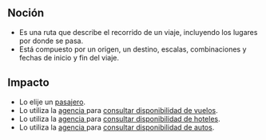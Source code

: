 ## Noción

* Es una ruta que describe el recorrido de un viaje, incluyendo los lugares por donde se pasa.
* Está compuesto por un origen, un destino, escalas, combinaciones y fechas de inicio y fin del viaje.

## Impacto

* Lo elije un [pasajero](https://app.nuclino.com/Curso-LEL/Agencia-de-Viajes/Sujeto-Pasajero-1aca8769-d624-47f7-9373-9682438afab4).
* Lo utiliza la [agencia ](https://app.nuclino.com/Curso-LEL/Agencia-de-Viajes/Sujeto-Agencia-6adc03c5-323c-474f-8d0f-142686ff34ba)para [consultar disponibilidad de vuelos](https://app.nuclino.com/Curso-LEL/Agencia-de-Viajes/Verbo-Buscar-disponibilidad-vuelo-46d6db70-69a1-4df8-9f03-b9c644ae9e61).
* Lo utiliza la [agencia ](https://app.nuclino.com/Curso-LEL/Agencia-de-Viajes/Sujeto-Agencia-6adc03c5-323c-474f-8d0f-142686ff34ba)para [consultar disponibilidad de hoteles](https://app.nuclino.com/Curso-LEL/Agencia-de-Viajes/Verbo-Buscar-disponibilidad-de-hotel-44c4756c-d975-49a9-a8d1-db2af0548536).
* Lo utiliza la [agencia ](https://app.nuclino.com/Curso-LEL/Agencia-de-Viajes/Sujeto-Agencia-6adc03c5-323c-474f-8d0f-142686ff34ba)para [consultar disponibilidad de autos](https://app.nuclino.com/Curso-LEL/Agencia-de-Viajes/Verbo-Buscar-disponibilidad-de-auto-c260517b-2e23-48d7-a49e-b9c6a2cf04bf).